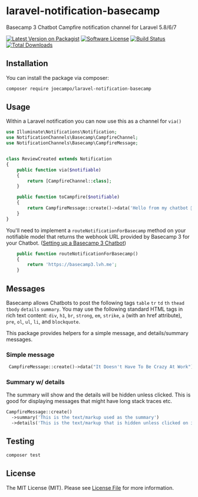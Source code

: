 # laravel-notification-basecamp

Basecamp 3 Chatbot Campfire notification channel for Laravel 5.8/6/7

[![Latest Version on Packagist](https://img.shields.io/packagist/v/joecampo/laravel-notification-basecamp.svg?style=flat-square)](https://packagist.org/packages/joecampo/laravel-notification-basecamp)
[![Software License](https://img.shields.io/badge/license-MIT-brightgreen.svg?style=flat-square)](LICENSE.md)
[![Build Status](https://img.shields.io/travis/joecampo/laravel-notification-basecamp/master.svg?style=flat-square)](https://travis-ci.org/joecampo/laravel-notification-basecamp)
[![Total Downloads](https://img.shields.io/packagist/dt/joecampo/laravel-notification-basecamp.svg?style=flat-square)](https://packagist.org/packages/joecampo/laravel-notification-basecamp)

## Installation

You can install the package via composer:

``` bash
composer require joecampo/laravel-notification-basecamp
```

## Usage

Within a Laravel notification you can now use this as a channel for ```via()```

```php
use Illuminate\Notifications\Notification;
use NotificationChannels\Basecamp\CampfireChannel;
use NotificationChannels\Basecamp\CampfireMessage;


class ReviewCreated extends Notification
{
    public function via($notifiable)
    {
        return [CampfireChannel::class];
    }

    public function toCampfire($notifiable)
    {
        return CampfireMessage::create()->data('Hello from my chatbot 🤖');
    }
}
```

You'll need to implement a ```routeNotificationForBasecamp``` method on your notifiable model that returns the webhook URL provided by Basecamp 3 for your Chatbot. ([Setting up a Basecamp 3 Chatbot](https://m.signalvnoise.com/new-in-basecamp-3-chatbots/))

```php
    public function routeNotificationForBasecamp()
    {
        return 'https://basecamp3.lvh.me';
    }
```

## Messages

Basecamp allows Chatbots to post the following tags ```table``` ```tr``` ```td``` ```th``` ```thead``` ```tbody``` ```details``` ```summary```. You may use the following standard HTML tags in rich text content: ```div```, ```h1```, ```br```, ```strong```, ```em```, ```strike```, ```a``` (with an href attribute), ```pre```, ```ol```, ```ul```, ```li```, and ```blockquote```.

This package provides helpers for a simple message, and details/summary messages.

### Simple message

```php
 CampfireMessage::create()->data("It Doesn't Have To Be Crazy At Work");
```

### Summary w/ details

The summary will show and the details will be hidden unless clicked. This is good for displaying messages that might have long stack traces etc.

```php
CampfireMessage::create()
  ->summary('This is the text/markup used as the summary')
  ->details('This is the text/markup that is hidden unless clicked on in the UI');
```

## Testing

``` bash
composer test
```

## License

The MIT License (MIT). Please see [License File](LICENSE.md) for more information.
